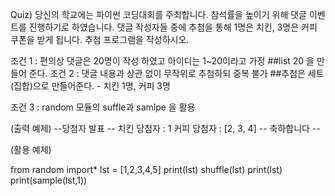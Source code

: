 Quiz) 당신의 학교에는 파이썬 코딩대회를 주최합니다. 
참석률을 높이기 위해 댓글 이벤트를 진행하기로 하였습니다. 
댓글 작성자들 중에 추첨을 통해 1명은 치킨,  3명은 커피 쿠폰을 받게 됩니다. 
추첨 프로그램을 작성하시오. 

조건 1 : 편의상 댓글은 20명이 작성 하였고 아이디는 1~20이라고 가정 
##list 20 을 만들어 준다. 
조건 2 : 댓글 내용과 상관 없이 무작위로 추첨하되 중복 불가
##추첨은 세트(집합)으로 만들어준다. - 치킨 1명, 커피 3명

조건 3 : random 모듈의 suffle과 samlpe 을 활용

(출력 예제)
--당첨자 발표 --
치킨 당첨자 : 1
커피 당첨자 : [2, 3, 4]
-- 축하합니다 --

(활용 예제)

from random import*
lst = [1,2,3,4,5]
print(lst)
shuffle(lst)
print(lst)
print(sample(lst,1))
